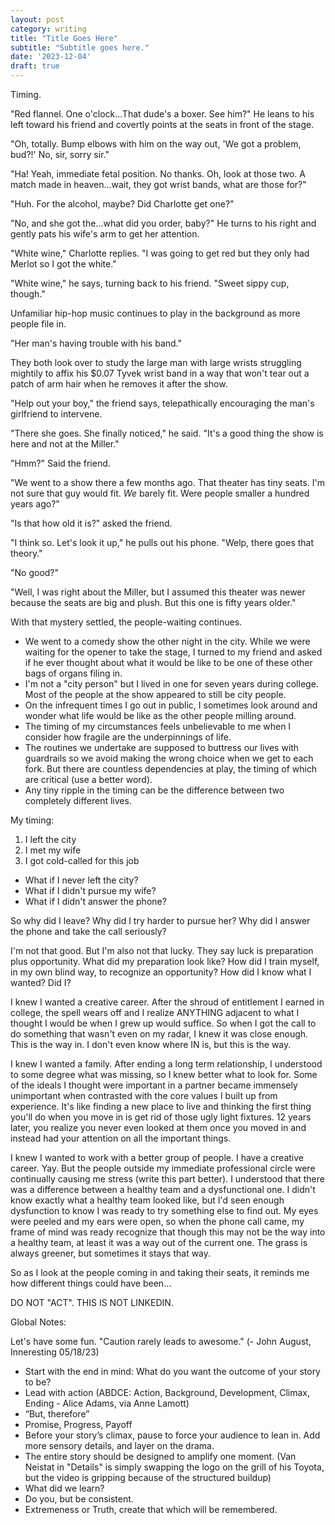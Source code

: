 ```yaml
---
layout: post
category: writing
title: "Title Goes Here"
subtitle: "Subtitle goes here."
date: '2023-12-04'
draft: true
---
```


Timing.

"Red flannel. One o'clock...That dude's a boxer. See him?" He leans to his left toward his friend and covertly points at the seats in front of the stage.

"Oh, totally. Bump elbows with him on the way out, 'We got a problem, bud?!' No, sir, sorry sir."

"Ha! Yeah, immediate fetal position. No thanks. Oh, look at those two. A match made in heaven...wait, they got wrist bands, what are those for?"

"Huh. For the alcohol, maybe? Did Charlotte get one?"

"No, and she got the...what did you order, baby?" He turns to his right and gently pats his wife's arm to get her attention.

"White wine," Charlotte replies. "I was going to get red but they only had Merlot so I got the white."

"White wine," he says, turning back to his friend. "Sweet sippy cup, though."

Unfamiliar hip-hop music continues to play in the background as more people file in.

"Her man's having trouble with his band." 

They both look over to study the large man with large wrists struggling mightily to affix his $0.07 Tyvek wrist band in a way that won't tear out a patch of arm hair when he removes it after the show.

"Help out your boy," the friend says, telepathically encouraging the man's girlfriend to intervene.

"There she goes. She finally noticed," he said. "It's a good thing the show is here and not at the Miller."

"Hmm?" Said the friend.

"We went to a show there a few months ago. That theater has tiny seats. I'm not sure that guy would fit. _We_ barely fit. Were people smaller a hundred years ago?"

"Is that how old it is?" asked the friend.

"I think so. Let's look it up," he pulls out his phone. "Welp, there goes that theory."

"No good?"

"Well, I was right about the Miller, but I assumed this theater was newer because the seats are big and plush. But this one is fifty years older."

With that mystery settled, the people-waiting continues.



- We went to a comedy show the other night in the city. While we were waiting for the opener to take the stage, I turned to my friend and asked if he ever thought about what it would be like to be one of these other bags of organs filing in.
- I'm not a "city person" but I lived in one for seven years during college. Most of the people at the show appeared to still be city people.
- On the infrequent times I go out in public, I sometimes look around and wonder what life would be like as the other people milling around.
- The timing of my circumstances feels unbelievable to me when I consider how fragile are the underpinnings of life. <!-- ugh, fix this -->
- The routines we undertake are supposed to buttress our lives with guardrails so we avoid making the wrong choice when we get to each fork. But there are countless dependencies at play, the timing of which are critical (use a better word).
- Any tiny ripple in the timing can be the difference between two completely different lives.

<!-- Notes for next time -->
My timing: 
1. I left the city
2. I met my wife
3. I got cold-called for this job

- What if I never left the city?
- What if I didn't pursue my wife?
- What if I didn't answer the phone?

So why did I leave?
Why did I try harder to pursue her?
Why did I answer the phone and take the call seriously?

I'm not that good. But I'm also not that lucky.
They say luck is preparation plus opportunity.
What did my preparation look like?
How did I train myself, in my own blind way, to recognize an opportunity?
How did I know what I wanted? Did I?

I knew I wanted a creative career. After the shroud of entitlement I earned in college, the spell wears off and I realize ANYTHING adjacent to what I thought I would be when I grew up would suffice.
So when I got the call to do something that wasn't even on my radar, I knew it was close enough. This is the way in. I don't even know where IN is, but this is the way.

I knew I wanted a family. After ending a long term relationship, I understood to some degree what was missing, so I knew better what to look for. Some of the ideals I thought were important in a partner became immensely unimportant when contrasted with the core values I built up from experience. It's like finding a new place to live and thinking the first thing you'll do when you move in is get rid of those ugly light fixtures. 12 years later, you realize you never even looked at them once you moved in and instead had your attention on all the important things.

I knew I wanted to work with a better group of people. I have a creative career. Yay. But the people outside my immediate professional circle were continually causing me stress (write this part better). I understood that there was a difference between a healthy team and a dysfunctional one. I didn't know exactly what a healthy team looked like, but I'd seen enough dysfunction to know I was ready to try something else to find out. My eyes were peeled and my ears were open, so when the phone call came, my frame of mind was ready recognize that though this may not be the way into a healthy team, at least it was a way out of the current one. The grass is always greener, but sometimes it stays that way.

So as I look at the people coming in and taking their seats, it reminds me how different things could have been...

<!-- How to end this thing - does anyone give a shit that things are working out? How fucking boring are you, man? (hint: figure out a compelling way to tie all this to something anyone might have a slight chance of giving a shit about) -->


DO NOT "ACT". THIS IS NOT LINKEDIN.

Global Notes:

Let's have some fun. "Caution rarely leads to awesome." (- John August, Inneresting 05/18/23)

- Start with the end in mind: What do you want the outcome of your story to be?
- Lead with action (ABDCE: Action, Background, Development, Climax, Ending - Alice Adams, via Anne Lamott)
- “But, therefore”
- Promise, Progress, Payoff
- Before your story’s climax, pause to force your audience to lean in. Add more sensory details, and layer on the drama.
- The entire story should be designed to amplify one moment. (Van Neistat in "Details" is simply swapping the logo on the grill of his Toyota, but the video is gripping because of the structured buildup)
- What did we learn?
- Do you, but be consistent.
- Extremeness or Truth, create that which will be remembered.